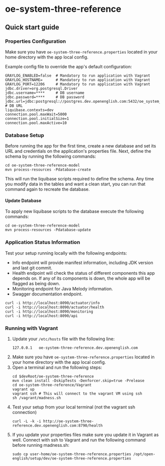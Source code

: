 # oe-system-three-reference 
## Quick start guide

### Properties Configuration
<a name="properties"></a>Make sure you have `oe-system-three-reference.properties` located in your home directory with the app local config.

Example config file to override the app's default configuration:
```
GRAYLOG_ENABLED=false  # Mandatory to run application with Vagrant
GRAYLOG_HOSTNAME=      # Mandatory to run application with Vagrant
GRAYLOG_PORT=12206     # Mandatory to run application with Vagrant
jdbc.driver=org.postgresql.Driver
jdbc.username=****     # DB username
jdbc.password=****     # DB password
jdbc.url=jdbc:postgresql://postgres.dev.openenglish.com:5432/oe_system_three_reference # DB URL
liquibase.contexts=dev
connection.pool.maxWait=5000
connection.pool.initialSize=1
connection.pool.maxActive=10
```

### Database Setup
Before running the app for the first time, create a new database and set its URL and credentials on 
the application's properties file. Next, define the schema by running the following commands:
```
cd oe-system-three-reference-model
mvn process-resources -Pdatabase-create
```
This will run the liquibase scripts required to define the schema. Any time you modify data in the 
tables and want a clean start, you can run that command again to recreate the database.

#### Update Database
To apply new liquibase scripts to the database execute the following commands:
```
cd oe-system-three-reference-model
mvn process-resources -Pdatabase-update
```

### Application Status Information
Test your setup running locally with the following endpoints:

* Info endpoint will provide manifest information, including JDK version and last git commit.
* Health endpoint will check the status of different components this app depends on. If any of its 
components is down, the whole app will be flagged as being down.
* Monitoring endpoint for Java Melody information.
* Swagger documentation endpoint.

```
curl -i http://localhost:8090/actuator/info
curl -i http://localhost:8090/actuator/health
curl -i http://localhost:8090/monitoring
curl -i http://localhost:8090/api
```

### Running with Vagrant

1. Update your `/etc/hosts` file with the following line:
    ```
    127.0.0.1	oe-system-three-reference.dev.openenglish.com
    ```
2. Make sure you have `oe-system-three-reference.properties` located in your home directory with the app local config.
3. Open a terminal and run the following steps:
    ```
    cd $devRoot/oe-system-three-reference
    mvn clean install -DskipTests -Denforcer.skip=true -Prelease
    cd oe-system-three-reference/Vagrant
    vagrant up
    vagrant ssh # This will connect to the vagrant VM using ssh
    sh /vagrant/madness.sh
    ```
4. Test your setup from your local terminal (not the vagrant ssh connection)
    ```
    curl -L -k -i http://oe-system-three-reference.dev.openenglish.com:8790/health
    ```
5. If you update your properties files make sure you update it in Vagrant as well. Connect with ssh 
to Vagrant and run the following command before running madness.sh:
    ```
    sudo cp user-home/oe-system-three-reference.properties /opt/open-english/setup/dev/oe-system-three-reference.properties
    ```

